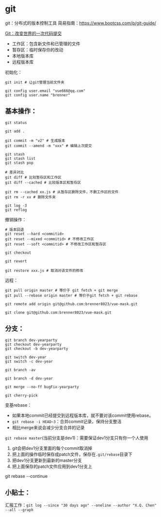 # git
git：分布式的版本控制工具
简易指南：https://www.bootcss.com/p/git-guide/

[Git：改变世界的一次代码提交](https://www.cnblogs.com/huaweiyun/p/13724028.html)

- 工作区：包含新文件和已管理的文件
- 暂存区：临时保存你的改动
- 本地版本库
- 远程版本库

初始化：
```shell
git init # 让git管理当前文件夹

git config user.email "vue666@qq.com"
git config user.name "brenner"
```
## 基本操作：
```shell
git status

git add .

git commit -m "v2" # 生成版本
git commit --amend -m "xxx" # 编辑上次提交

git stash
git stash list
git stash pop

# 差异对比
git diff # 比较暂存区和工作区
git diff --cached # 比较版本区和暂存区

git rm --cached xx.js # 从暂存区删除文件，不删工作区的文件
git rm -r xx # 删除文件夹

git log -3
git reflog
```
撤销操作：
```shell
# 版本回退
git reset --hard <commitid>
git reset --mixed <commitid> # 不修改工作区
git reset --soft <commitid> # 不修改工作区和暂存区

git checkout

git revert

git restore xxx.js # 取消对该文件的修改
```

远程：
```shell
git pull origin master # 等价于 git fetch + git merge
git pull --rebase origin master # 等价于git fetch + git rebase

git remote add origin git@github.com:brenner8023/vue-mask.git

git clone git@github.com:brenner8023/vue-mask.git
```
## 分支：
```shell
git branch dev-yearparty
git checkout dev-yearparty
git checkout -b dev-yearparty

git switch dev-year
git switch -c dev-year

git branch -av

git branch -d dev-year

git merge --no-ff bugFix-yearparty

git cherry-pick
```
变基rebase：
- 如果本地commit已经提交到远程版本库，就不要对该commit使用rebase。
- `git rebase -i HEAD~3`：合并commit记录，保持分支整洁
- 相比merge来说会减少分支合并的记录

`git rebase master`(当前分支是dev1)：需要保证dev1分支只有你一个人使用
1. git会把dev1分支里面的每个commit取消掉
2. 把上面的操作临时保存成patch文件，保存在`.git/rebase`目录下
3. 把dev1分支更新到最新的master分支
4. 把上面保存的patch文件应用到dev1分支上

git rebase --continue

## 小贴士：
汇报工作：`git log --since "30 days ago" --oneline --author "X.Q. Chen" --all --graph`

##